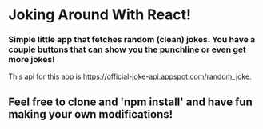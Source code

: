 # Joking Around With React!

### Simple little app that fetches random (clean) jokes. You have a couple buttons that can show you the punchline or even get more jokes!

This api for this app is https://official-joke-api.appspot.com/random_joke.

## Feel free to clone and 'npm install' and have fun making your own modifications!
